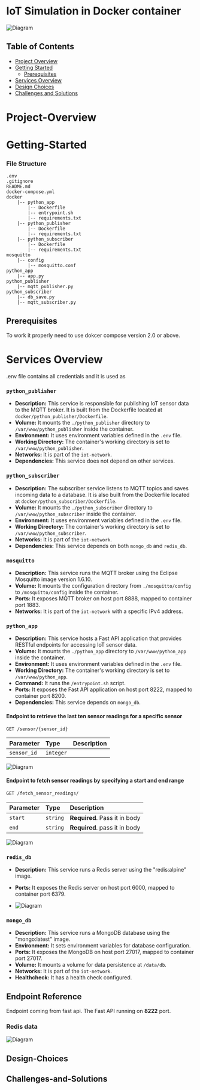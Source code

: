 # IoT Simulation in Docker container

<img src="diagram/iot.png" alt="Diagram" title="project structure">

## Table of Contents
- [Project Overview](#project-overview)
- [Getting Started](#getting-started)
  - [Prerequisites](#prerequisites)
- [Services Overview](#services-overview)
- [Design Choices](#design-choices)
- [Challenges and Solutions](#challenges-and-solutions)

# Project-Overview

# Getting-Started
### File Structure
```
.env
.gitignore
README.md
docker-compose.yml
docker
    |-- python_app
        |-- Dockerfile
        |-- entrypoint.sh
        |-- requirements.txt
    |-- python_publisher
        |-- Dockerfile
        |-- requirements.txt
    |-- python_subscriber
        |-- Dockerfile
        |-- requirements.txt
mosquitto
    |-- config
        |-- mosquitto.conf
python_app
    |-- app.py
python_publisher
    |-- mqtt_publisher.py
python_subscriber
    |-- db_save.py
    |-- mqtt_subscriber.py
```
## Prerequisites
To work it properly need to use dokcer compose version 2.0 or above.

# Services Overview

.env file contains all credentials and it is used as 

### `python_publisher`

- **Description:** This service is responsible for publishing IoT sensor data to the MQTT broker. It is built from the Dockerfile located at `docker/python_publisher/Dockerfile`.
- **Volume:** It mounts the `./python_publisher` directory to `/var/www/python_publisher` inside the container.
- **Environment:** It uses environment variables defined in the `.env` file.
- **Working Directory:** The container's working directory is set to `/var/www/python_publisher`.
- **Networks:** It is part of the `iot-network`.
- **Dependencies:** This service does not depend on other services.

### `python_subscriber`

- **Description:** The subscriber service listens to MQTT topics and saves incoming data to a database. It is also built from the Dockerfile located at `docker/python_subscriber/Dockerfile`.
- **Volume:** It mounts the `./python_subscriber` directory to `/var/www/python_subscriber` inside the container.
- **Environment:** It uses environment variables defined in the `.env` file.
- **Working Directory:** The container's working directory is set to `/var/www/python_subscriber`.
- **Networks:** It is part of the `iot-network`.
- **Dependencies:** This service depends on both `mongo_db` and `redis_db`.

### `mosquitto`

- **Description:** This service runs the MQTT broker using the Eclipse Mosquitto image version 1.6.10.
- **Volume:** It mounts the configuration directory from `./mosquitto/config` to `/mosquitto/config` inside the container.
- **Ports:** It exposes MQTT broker on host port 8888, mapped to container port 1883.
- **Networks:** It is part of the `iot-network` with a specific IPv4 address.

### `python_app`

- **Description:** This service hosts a Fast API application that provides RESTful endpoints for accessing IoT sensor data.
- **Volume:** It mounts the `./python_app` directory to `/var/www/python_app` inside the container.
- **Environment:** It uses environment variables defined in the `.env` file.
- **Working Directory:** The container's working directory is set to `/var/www/python_app`.
- **Command:** It runs the `/entrypoint.sh` script.
- **Ports:** It exposes the Fast API application on host port 8222, mapped to container port 8200.
- **Dependencies:** This service depends on `mongo_db`.
####  Endpoint to retrieve the last ten sensor readings for a specific sensor
```http
GET /sensor/{sensor_id}
```
| Parameter | Type     | Description |
| :-------- |:---------|:------------|
| `sensor_id` | `integer` |          |

<img src="diagram/api_response_1.png" alt="Diagram">

####  Endpoint to fetch sensor readings by specifying a start and end range
```http
GET /fetch_sensor_readings/
```
| Parameter | Type     | Description                   |
|:----------| :------- |:------------------------------|
| `start`   | `string` | **Required**. Pass it in body |
| `end`     | `string` | **Required**. pass it in body |

<img src="diagram/api_response_2.png" alt="Diagram">

### `redis_db`

- **Description:** This service runs a Redis server using the "redis:alpine" image.
- **Ports:** It exposes the Redis server on host port 6000, mapped to container port 6379.

- <img src="diagram/redis_data.png" alt="Diagram">


### `mongo_db`

- **Description:** This service runs a MongoDB database using the "mongo:latest" image.
- **Environment:** It sets environment variables for database configuration.
- **Ports:** It exposes the MongoDB on host port 27017, mapped to container port 27017.
- **Volume:** It mounts a volume for data persistence at `/data/db`.
- **Networks:** It is part of the `iot-network`.
- **Healthcheck:** It has a health check configured.


## Endpoint Reference 
Endpoint coming from fast api. The Fast API running on __8222__ port.

### Redis data
<img src="diagram/redis_data.png" alt="Diagram">

## Design-Choices

## Challenges-and-Solutions